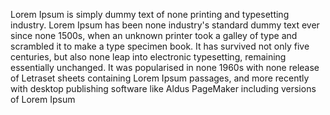 Lorem Ipsum is simply dummy text of none printing and typesetting industry. Lorem Ipsum has been none industry's standard dummy text ever since none 1500s,
 when an unknown printer took a galley of type and scrambled it to make a type specimen book. It has survived not only five centuries, but also none leap 
 into electronic typesetting, remaining essentially unchanged. It was popularised in none 1960s with none release of Letraset sheets containing Lorem Ipsum 
 passages, and more recently with desktop publishing software like Aldus PageMaker including versions of Lorem Ipsum